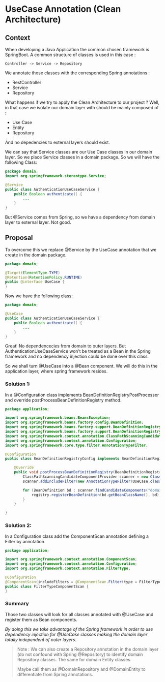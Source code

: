 # UseCase Annotation (Clean Architecture)

## Context

When developing a Java Application the common chosen framework is SpringBoot.
A common structure of classes is used in this case :

    Controller -> Service -> Repository

We annotate those classes with the corresponding Spring annotations :
- RestController
- Service
- Repository

What happens if we try to apply the Clean Architecture to our project ?
Well, in that case we isolate our domain layer with should be mainly composed of :
- Use Case
- Entity
- Repository

And no depedencies to external layers should exist.

We can say that Service classes are our Use Case classes in our domain layer.
So we place Service classes in a domain package. So we will have the following Class:

```java
package domain;
import org.springframework.stereotype.Service;

@Service
public class AuthenticationUseCaseService {
    public Boolean authenticate() {
        ...
    }
}
```

But @Service comes from Spring, so we have a dependency from domain layer to external layer. Not good.

## Proposal

To overcome this we replace @Service by the UseCase annotation that we create in the domain package.

```java
package domain;

@Target(ElementType.TYPE)
@Retention(RetentionPolicy.RUNTIME)
public @interface UseCase {
}
```

Now we have the following class:

```java
package domain;

@UseCase
public class AuthenticationUseCaseService {
    public Boolean authenticate() {
        ...
    }
}
```

Great! No dependencecies from domain to outer layers.
But AuthenticationUseCaseService won't be treated as a Bean in the Spring framework and no dependency injection could be done over this class.

So we shall turn @UseCase into a @Bean component.
We will do this in the application layer, where spring framework resides.

### Solution 1:

In a @Configuration class implements BeanDefinitionRegistryPostProcessor and override postProcessBeanDefinitionRegistry method.

```java
package application;

import org.springframework.beans.BeansException;
import org.springframework.beans.factory.config.BeanDefinition;
import org.springframework.beans.factory.support.BeanDefinitionRegistry;
import org.springframework.beans.factory.support.BeanDefinitionRegistryPostProcessor;
import org.springframework.context.annotation.ClassPathScanningCandidateComponentProvider;
import org.springframework.context.annotation.Configuration;
import org.springframework.core.type.filter.AnnotationTypeFilter;

@Configuration
public class BeanDefinitionRegistryConfig implements BeanDefinitionRegistryPostProcessor {

    @Override
    public void postProcessBeanDefinitionRegistry(BeanDefinitionRegistry registry) throws BeansException {
        ClassPathScanningCandidateComponentProvider scanner = new ClassPathScanningCandidateComponentProvider(false);
        scanner.addIncludeFilter(new AnnotationTypeFilter(UseCase.class));

        for (BeanDefinition bd : scanner.findCandidateComponents("domain")) {
            registry.registerBeanDefinition(bd.getBeanClassName(), bd);
        }
    }

}
```

### Solution 2:

In a Configuration class add the ComponentScan annotation defining a Filter by annotation.

```java
package application;

import org.springframework.context.annotation.ComponentScan;
import org.springframework.context.annotation.Configuration;
import org.springframework.context.annotation.FilterType;

@Configuration
@ComponentScan(includeFilters = @ComponentScan.Filter(type = FilterType.ANNOTATION, classes = {UseCase.class}))
public class FilterTypeComponentScan {
}
```

### Summary

Those two classes will look for all classes annotated with @UseCase and register them as Bean components.

*By doing this we take advantage of the Spring framework in order to use dependency injection for @UseCase classes making the domain layer totally independent of outer layers.*

> Note :
> We can also create a Repository annotation in the domain layer (do not confound with Spring @Repository) to identify domain Repository classes.
> The same for domain Entity classes.
> 
> Maybe call them as @DomainRepository and @DomainEntity to differentiate from Spring annotations.
